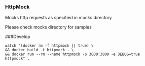### HttpMock

Mocks http requests as specified in mocks directory

Please check mocks directory for samples

###Develop
```
watch "(docker rm -f httpmock || true) \
&& docker build -t httpmock . \
&& docker run --rm --name httpmock -p 3000:3000 -e DEBUG=true httpmock" .
```